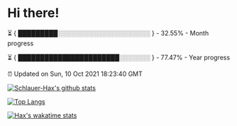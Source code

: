 # Hi there!

⏳ { █████████░░░░░░░░░░░░░░░░░░░░░ } - 32.55% - Month progress

⏳ { ███████████████████████░░░░░░░ } - 77.47% - Year progress

⏰ Updated on Sun, 10 Oct 2021 18:23:40 GMT


[![Schlauer-Hax's github stats](https://github-readme-stats.vercel.app/api?username=Schlauer-Hax&show_icons=true&theme=dark&count_private=true)](https://github.com/Schlauer-Hax)


[![Top Langs](https://github-readme-stats.vercel.app/api/top-langs/?username=Schlauer-Hax&layout=compact&theme=dark)](https://github.com/Schlauer-Hax?tab=repositories)


[![Hax's wakatime stats](https://github-readme-stats.vercel.app/api/wakatime?username=Hax&theme=dark)](https://wakatime.com/@Hax)

